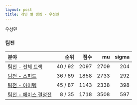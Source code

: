 ```yaml
---
layout: post
title: 개인 별 랭킹 - 우성민
---
```


우성민


### 팀전

| 분야 | 순위 | 점수 | mu | sigma |
|:---|---:|---:|---:|---:|
| [팀전 - 전체 트랙](../team-full) | 40 / 92 | 2097 | 2709 | 204 |
| [팀전 - 스피드](../team-speed) | 36 / 89 | 1858 | 2733 | 292 |
| [팀전 - 아이템](../team-item) | 45 / 87 | 1143 | 2338 | 398 |
| [팀전 - 에이스 결정전](../team-ace) | 8 / 35 | 1718 | 3508 | 597 |
